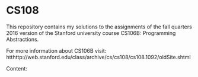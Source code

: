 # CS108
This repository contains my solutions to the assignments of the fall quarters 2016 version of the Stanford university course CS106B: Programming Abstractions.

For more information about CS106B visit: htthttp://web.stanford.edu/class/archive/cs/cs108/cs108.1092/oldSite.shtml

Content:

